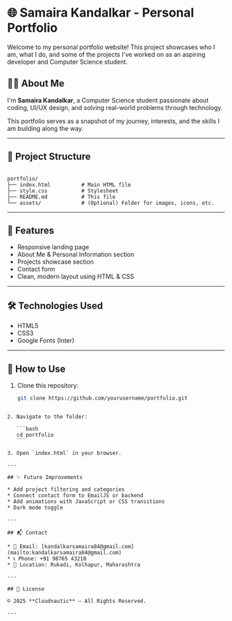 # 🌐 Samaira Kandalkar - Personal Portfolio

Welcome to my personal portfolio website! This project showcases who I am, what I do, and some of the projects I've worked on as an aspiring developer and Computer Science student.

## 👩‍💻 About Me

I'm **Samaira Kandalkar**, a Computer Science student passionate about coding, UI/UX design, and solving real-world problems through technology.

This portfolio serves as a snapshot of my journey, interests, and the skills I am building along the way.

---

## 📁 Project Structure

```

portfolio/
├── index.html          # Main HTML file
├── style.css           # Stylesheet
├── README.md           # This file
└── assets/             # (Optional) Folder for images, icons, etc.

````

---

## 🚀 Features

- Responsive landing page
- About Me & Personal Information section
- Projects showcase section
- Contact form
- Clean, modern layout using HTML & CSS

---

## 🛠️ Technologies Used

- HTML5
- CSS3
- Google Fonts (Inter)

---

## 🧪 How to Use

1. Clone this repository:
   ```bash
   git clone https://github.com/yourusername/portfolio.git
````

2. Navigate to the folder:

   ```bash
   cd portfolio
   ```

3. Open `index.html` in your browser.

---

## ✨ Future Improvements

* Add project filtering and categories
* Connect contact form to EmailJS or backend
* Add animations with JavaScript or CSS transitions
* Dark mode toggle

---

## 📬 Contact

* 📧 Email: [kandalkarsamaira84@gmail.com](mailto:kandalkarsamaira84@gmail.com)
* 📞 Phone: +91 98765 43210
* 📍 Location: Rukadi, Kolhapur, Maharashtra

---

## 📝 License

© 2025 **Cloudnautic** – All Rights Reserved.

---
